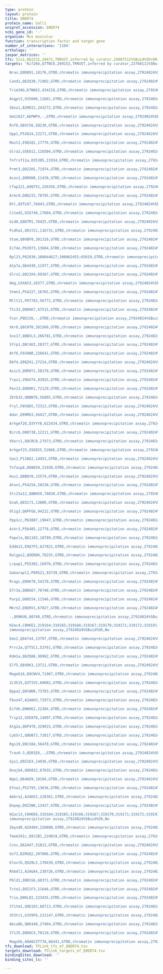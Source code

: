 ```yaml
---
type: protein
layout: protein
title: Q9ER74
protein_name: Sall1
uniprot_accession: Q9ER74
ncbi_gene_id: '-'
organism: Mus musculus
function: transcription factor and target gene
number_of_interactions: '1104'
orthologs: ''
jaspar_matrices: ''
tfs: Six1,Q62231,20471,TRRUST,inferred by curator,29087512%5Buid%5D+OR+12783782%5Buid%5D,Yes
targets: 'Kif26b,Q7TNC6,269152,TRRUST,inferred by curator,22768111%5Buid%5D+OR+29087512%5Buid%5D,Yes

  Nras,Q9D091,18176,GTRD,chromatin immunoprecipitation assay,27924024%5Buid%5D,No

  Cand1,Q6ZQ38,71902,GTRD,chromatin immunoprecipitation assay,27924024%5Buid%5D,No

  Trim34b,K7N6K2,434218,GTRD,chromatin immunoprecipitation assay,27924024%5Buid%5D,No

  Angpt2,O35608,11601,GTRD,chromatin immunoprecipitation assay,27924024%5Buid%5D,No

  Sbno1,B2RRI2,243272,GTRD,chromatin immunoprecipitation assay,27924024%5Buid%5D,No

  Gm11627,A6PWP4,-,GTRD,chromatin immunoprecipitation assay,27924024%5Buid%5D,No

  Rnf8,Q8VC56,58230,GTRD,chromatin immunoprecipitation assay,27924024%5Buid%5D,No

  Upp1,P52624,22271,GTRD,chromatin immunoprecipitation assay,27924024%5Buid%5D,No

  Mast2,E9Q1Q1,17776,GTRD,chromatin immunoprecipitation assay,27924024%5Buid%5D,No

  Glra3,G5E811,110304,GTRD,chromatin immunoprecipitation assay,27924024%5Buid%5D,No

  Tnfrsf11a,O35305,21934,GTRD,chromatin immunoprecipitation assay,27924024%5Buid%5D,No

  Prmt3,Q922H1,71974,GTRD,chromatin immunoprecipitation assay,27924024%5Buid%5D,No

  Acox1,Q9R0H0,11430,GTRD,chromatin immunoprecipitation assay,27924024%5Buid%5D,No

  Cfap221,A9Q751,226356,GTRD,chromatin immunoprecipitation assay,27924024%5Buid%5D,No

  Armc9,Q9D2I5,78795,GTRD,chromatin immunoprecipitation assay,27924024%5Buid%5D,No

  Dtl,Q3TLR7,76843,GTRD,chromatin immunoprecipitation assay,27924024%5Buid%5D,No

  Cited2,O35740,17684,GTRD,chromatin immunoprecipitation assay,27924024%5Buid%5D,No

  Gid8,Q9D7M1,76425,GTRD,chromatin immunoprecipitation assay,27924024%5Buid%5D,No

  Pcdha1,Q91Y21,116731,GTRD,chromatin immunoprecipitation assay,27924024%5Buid%5D,No

  Stum,Q0VBF8,381310,GTRD,chromatin immunoprecipitation assay,27924024%5Buid%5D,No

  Eif4e,P63073,13684,GTRD,chromatin immunoprecipitation assay,27924024%5Buid%5D,No

  Rpl23,P62830,100044627;100862455;65019,GTRD,chromatin immunoprecipitation assay,27924024%5Buid%5D,No

  Atp7a,Q64430,11977,GTRD,chromatin immunoprecipitation assay,27924024%5Buid%5D,No

  Glrx2,Q923X4,69367,GTRD,chromatin immunoprecipitation assay,27924024%5Buid%5D,No

  Omg,G3XA53,18377,GTRD,chromatin immunoprecipitation assay,27924024%5Buid%5D,No

  Stmn1,P54227,16765,GTRD,chromatin immunoprecipitation assay,27924024%5Buid%5D,No

  Mllt11,P97783,56772,GTRD,chromatin immunoprecipitation assay,27924024%5Buid%5D,No

  Ttc33,Q9D6K7,67515,GTRD,chromatin immunoprecipitation assay,27924024%5Buid%5D,No

  Fcor,P0DJI6,-,GTRD,chromatin immunoprecipitation assay,27924024%5Buid%5D,No

  Xkr8,Q8C0T0,381560,GTRD,chromatin immunoprecipitation assay,27924024%5Buid%5D,No

  Snx17,Q8BVL3,266781,GTRD,chromatin immunoprecipitation assay,27924024%5Buid%5D,No

  Sfrp1,Q8C4U3,20377,GTRD,chromatin immunoprecipitation assay,27924024%5Buid%5D,No

  Atf6,F6VAN0,226641,GTRD,chromatin immunoprecipitation assay,27924024%5Buid%5D,No

  Dbf4,Q9QZ41,27214,GTRD,chromatin immunoprecipitation assay,27924024%5Buid%5D,No

  Asic5,Q9R0Y1,58170,GTRD,chromatin immunoprecipitation assay,27924024%5Buid%5D,No

  Trps1,V9GX74,83925,GTRD,chromatin immunoprecipitation assay,27924024%5Buid%5D,No

  Pex13,Q9D0K1,72129,GTRD,chromatin immunoprecipitation assay,27924024%5Buid%5D,No

  Zbtb33,Q8BN78,56805,GTRD,chromatin immunoprecipitation assay,27924024%5Buid%5D,No

  Fryl,F8VQ05,72313,GTRD,chromatin immunoprecipitation assay,27924024%5Buid%5D,No

  Adar,Q99MU3,56417,GTRD,chromatin immunoprecipitation assay,27924024%5Buid%5D,No

  Arhgef26,D3YYY8,622434,GTRD,chromatin immunoprecipitation assay,27924024%5Buid%5D,No

  Birc6,O88738,12211,GTRD,chromatin immunoprecipitation assay,27924024%5Buid%5D,No

  Vkorc1,Q9CRC0,27973,GTRD,chromatin immunoprecipitation assay,27924024%5Buid%5D,No

  Arhgef25,G5E825,52666,GTRD,chromatin immunoprecipitation assay,27924024%5Buid%5D,No

  Gas2,P11862,14453,GTRD,chromatin immunoprecipitation assay,27924024%5Buid%5D,No

  Tnfaip6,O08859,21930,GTRD,chromatin immunoprecipitation assay,27924024%5Buid%5D,No

  Hus1,Q8BQY8,15574,GTRD,chromatin immunoprecipitation assay,27924024%5Buid%5D,No

  Atxn1,P54254,20238,GTRD,chromatin immunoprecipitation assay,27924024%5Buid%5D,No

  Slc25a12,Q8BH59,78830,GTRD,chromatin immunoprecipitation assay,27924024%5Buid%5D,No

  Enah,Q03173,13800,GTRD,chromatin immunoprecipitation assay,27924024%5Buid%5D,No

  Olig3,Q6PFG8,94222,GTRD,chromatin immunoprecipitation assay,27924024%5Buid%5D,No

  Ppp1cc,P63087,19047,GTRD,chromatin immunoprecipitation assay,27924024%5Buid%5D,No

  Ackr3,P56485,12778,GTRD,chromatin immunoprecipitation assay,27924024%5Buid%5D,No

  Papola,Q61183,18789,GTRD,chromatin immunoprecipitation assay,27924024%5Buid%5D,No

  Eddm13,E9Q7F5,627821,GTRD,chromatin immunoprecipitation assay,27924024%5Buid%5D,No

  Ralgps2,Q9ERD6,78255,GTRD,chromatin immunoprecipitation assay,27924024%5Buid%5D,No

  Lrpap1,P55302,16976,GTRD,chromatin immunoprecipitation assay,27924024%5Buid%5D,No

  Gabarapl2,P60521,93739,GTRD,chromatin immunoprecipitation assay,27924024%5Buid%5D,No

  Rragc,Q99K70,54170,GTRD,chromatin immunoprecipitation assay,27924024%5Buid%5D,No

  Efr3a,Q8BG67,76740,GTRD,chromatin immunoprecipitation assay,27924024%5Buid%5D,No

  Parp2,O88554,11546,GTRD,chromatin immunoprecipitation assay,27924024%5Buid%5D,No

  Mkrn2,Q9ERV1,67027,GTRD,chromatin immunoprecipitation assay,27924024%5Buid%5D,No

  -,Q99KU6,80748,GTRD,chromatin immunoprecipitation assay,27924024%5Buid%5D,No

  H2ac4,C0HKE1,319164;319165;319166;319167;319170;319171;319172;319191;665433,GTRD,chromatin
  immunoprecipitation assay,27924024%5Buid%5D,No

  Emx2,Q04744,13797,GTRD,chromatin immunoprecipitation assay,27924024%5Buid%5D,No

  Prrc2a,Q7TSC1,53761,GTRD,chromatin immunoprecipitation assay,27924024%5Buid%5D,No

  Kdm1a,Q6ZQ88,99982,GTRD,chromatin immunoprecipitation assay,27924024%5Buid%5D,No

  Elf5,Q8VDK3,13711,GTRD,chromatin immunoprecipitation assay,27924024%5Buid%5D,No

  Mageb16,Q9CWV4,71967,GTRD,chromatin immunoprecipitation assay,27924024%5Buid%5D,No

  Zc3h15,Q3TIV5,69082,GTRD,chromatin immunoprecipitation assay,27924024%5Buid%5D,No

  Dppa2,Q9CWH0,73703,GTRD,chromatin immunoprecipitation assay,27924024%5Buid%5D,No

  Fbxo47,A2A6H3,72973,GTRD,chromatin immunoprecipitation assay,27924024%5Buid%5D,No

  Eif4h,Q9WUK2,22384,GTRD,chromatin immunoprecipitation assay,27924024%5Buid%5D,No

  Trip12,G5E870,14897,GTRD,chromatin immunoprecipitation assay,27924024%5Buid%5D,No

  Atg2a,Q6P4T0,329015,GTRD,chromatin immunoprecipitation assay,27924024%5Buid%5D,No

  Cyb5r1,Q9DB73,72017,GTRD,chromatin immunoprecipitation assay,27924024%5Buid%5D,No

  Rgs19,Q9CX84,56470,GTRD,chromatin immunoprecipitation assay,27924024%5Buid%5D,No

  Trav6-3,Q5R1E6,-,GTRD,chromatin immunoprecipitation assay,27924024%5Buid%5D,No

  Gys1,Q9Z1E4,14936,GTRD,chromatin immunoprecipitation assay,27924024%5Buid%5D,No

  Dnajb4,Q9D832,67035,GTRD,chromatin immunoprecipitation assay,27924024%5Buid%5D,No

  Nqo1,Q64669,18104,GTRD,chromatin immunoprecipitation assay,27924024%5Buid%5D,No

  Efna1,P52793,13636,GTRD,chromatin immunoprecipitation assay,27924024%5Buid%5D,No

  Ambra1,A2AH22,228361,GTRD,chromatin immunoprecipitation assay,27924024%5Buid%5D,No

  Dnpep,Q9Z2W0,13437,GTRD,chromatin immunoprecipitation assay,27924024%5Buid%5D,No

  H2ac13,C0HKE6,319164;319165;319166;319167;319170;319171;319172;319191;665433,GTRD,chromatin
  immunoprecipitation assay,27924024%5Buid%5D,No

  Zmynd8,A2A484,228880,GTRD,chromatin immunoprecipitation assay,27924024%5Buid%5D,No

  Tmem191c,Q9JJB1,224019,GTRD,chromatin immunoprecipitation assay,27924024%5Buid%5D,No

  Ccnc,Q62447,51813,GTRD,chromatin immunoprecipitation assay,27924024%5Buid%5D,No

  Usf3,B2RUQ2,207806,GTRD,chromatin immunoprecipitation assay,27924024%5Buid%5D,No

  Elovl6,Q920L5,170439,GTRD,chromatin immunoprecipitation assay,27924024%5Buid%5D,No

  Rhbdl2,A2AGA4,230726,GTRD,chromatin immunoprecipitation assay,27924024%5Buid%5D,No

  Pbld1,Q9DCG6,68371,GTRD,chromatin immunoprecipitation assay,27924024%5Buid%5D,No

  Tcte2,Q9Z1F3,21646,GTRD,chromatin immunoprecipitation assay,27924024%5Buid%5D,No

  Trio,Q0KL02,223435,GTRD,chromatin immunoprecipitation assay,27924024%5Buid%5D,No

  Ifitm1,Q9D103,68713,GTRD,chromatin immunoprecipitation assay,27924024%5Buid%5D,No

  Sh3tc1,G3X9F6,231147,GTRD,chromatin immunoprecipitation assay,27924024%5Buid%5D,No

  Abca8b,Q8K440,27404,GTRD,chromatin immunoprecipitation assay,27924024%5Buid%5D,No

  Ifi35,Q9D8C4,70110,GTRD,chromatin immunoprecipitation assay,27924024%5Buid%5D,No

  Magohb,A0A023T778,66441,GTRD,chromatin immunoprecipitation assay,27924024%5Buid%5D,No'
tfs_download: TFLink_tfs_of_Q9ER74.tsv
targets_download: TFLink_targets_of_Q9ER74.tsv
bindingSites_download: ''
binding_sites_ls: ''

---
```

